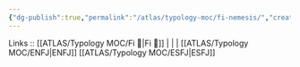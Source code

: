 ```yaml
---
{"dg-publish":true,"permalink":"/atlas/typology-moc/fi-nemesis/","created":"2023-01-05T12:02:14.771+01:00","updated":"2023-02-26T16:45:14.625+01:00"}
---
```


Links :: [[ATLAS/Typology MOC/Fi 🔱\|Fi 🔱]] |  |  | 
[[ATLAS/Typology MOC/ENFJ\|ENFJ]]
[[ATLAS/Typology MOC/ESFJ\|ESFJ]]
